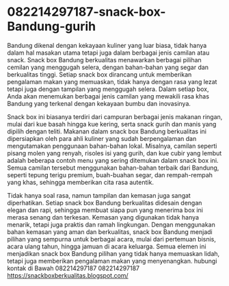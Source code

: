 # 082214297187-snack-box-Bandung-gurih
Bandung dikenal dengan kekayaan kuliner yang luar biasa, tidak hanya dalam hal masakan utama tetapi juga dalam berbagai jenis camilan atau snack. Snack box Bandung berkualitas menawarkan berbagai pilihan cemilan yang menggugah selera, dengan bahan-bahan yang segar dan berkualitas tinggi. Setiap snack box dirancang untuk memberikan pengalaman makan yang memuaskan, tidak hanya dengan rasa yang lezat tetapi juga dengan tampilan yang menggugah selera. Dalam setiap box, Anda akan menemukan berbagai jenis camilan yang mewakili rasa khas Bandung yang terkenal dengan kekayaan bumbu dan inovasinya.

Snack box ini biasanya terdiri dari campuran berbagai jenis makanan ringan, mulai dari kue basah hingga kue kering, serta snack gurih dan manis yang dipilih dengan teliti. Makanan dalam snack box Bandung berkualitas ini dipersiapkan oleh para ahli kuliner yang sudah berpengalaman dan mengutamakan penggunaan bahan-bahan lokal. Misalnya, camilan seperti pisang molen yang renyah, risoles isi yang gurih, dan kue cubir yang lembut adalah beberapa contoh menu yang sering ditemukan dalam snack box ini. Semua camilan tersebut menggunakan bahan-bahan terbaik dari Bandung, seperti tepung terigu premium, buah-buahan segar, dan rempah-rempah yang khas, sehingga memberikan cita rasa autentik.

Tidak hanya soal rasa, namun tampilan dan kemasan juga sangat diperhatikan. Setiap snack box Bandung berkualitas didesain dengan elegan dan rapi, sehingga membuat siapa pun yang menerima box ini merasa senang dan terkesan. Kemasan yang digunakan tidak hanya menarik, tetapi juga praktis dan ramah lingkungan. Dengan menggunakan bahan kemasan yang aman dan berkualitas, snack box Bandung menjadi pilihan yang sempurna untuk berbagai acara, mulai dari pertemuan bisnis, acara ulang tahun, hingga jamuan di acara keluarga. Semua elemen ini menjadikan snack box Bandung pilihan yang tidak hanya memuaskan lidah, tetapi juga memberikan pengalaman makan yang menyenangkan.
hubungi kontak di Bawah
082214297187
082214297187
https://snackboxberkualitas.blogspot.com/
